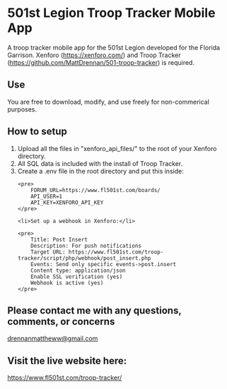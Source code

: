 # 501st Legion Troop Tracker Mobile App
A troop tracker mobile app for the 501st Legion developed for the Florida Garrison. Xenforo (https://xenforo.com/) and Troop Tracker (https://github.com/MattDrennan/501-troop-tracker) is required.

## Use
You are free to download, modify, and use freely for non-commerical purposes.

## How to setup

<ol>
	<li>Upload all the files in "xenforo_api_files/" to the root of your Xenforo directory.</li>
	<li>All SQL data is included with the install of Troop Tracker.</li>
	<li>Create a .env file in the root directory and put this inside:</li>

	<pre>
		FORUM_URL=https://www.fl501st.com/boards/
		API_USER=1
		API_KEY=XENFORO_API_KEY
	</pre>

	<li>Set up a webhook in Xenforo:</li>

	<pre>
		Title: Post Insert
		Description: For push notifications
		Target URL: https://www.fl501st.com/troop-tracker/script/php/webhook/post_insert.php
		Events: Send only specific events->post.insert
		Content type: application/json
		Enable SSL verification (yes)
		Webhook is active (yes)
	</pre>
</ol>

## Please contact me with any questions, comments, or concerns
drennanmattheww@gmail.com

## Visit the live website here:
https://www.fl501st.com/troop-tracker/
